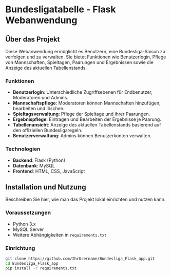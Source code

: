 # Bundesligatabelle - Flask Webanwendung

## Über das Projekt

Diese Webanwendung ermöglicht es Benutzern, eine Bundesliga-Saison zu verfolgen und zu verwalten. Sie bietet Funktionen wie Benutzerlogin, Pflege von Mannschaften, Spieltagen, Paarungen und Ergebnissen sowie die Anzeige des aktuellen Tabellenstands.

### Funktionen

- **Benutzerlogin**: Unterschiedliche Zugriffsebenen für Endbenutzer, Moderatoren und Admins.
- **Mannschaftspflege**: Moderatoren können Mannschaften hinzufügen, bearbeiten und löschen.
- **Spieltagsverwaltung**: Pflege der Spieltage und ihrer Paarungen.
- **Ergebnispflege**: Eintragen und Bearbeiten der Ergebnisse je Paarung.
- **Tabellenansicht**: Anzeige des aktuellen Tabellenstands basierend auf den offiziellen Bundesligaregeln.
- **Benutzerverwaltung**: Admins können Benutzerkonten verwalten.

### Technologien

- **Backend**: Flask (Python)
- **Datenbank**: MySQL
- **Frontend**: HTML, CSS, JavaScript

## Installation und Nutzung

Beschreiben Sie hier, wie man das Projekt lokal einrichten und nutzen kann.

### Voraussetzungen

- Python 3.x
- MySQL Server
- Weitere Abhängigkeiten in `requirements.txt`

### Einrichtung

```bash
git clone https://github.com/IhrUsername/Bundesliga_Flask_app.git
cd Bundesliga_Flask_app
pip install -r requirements.txt
